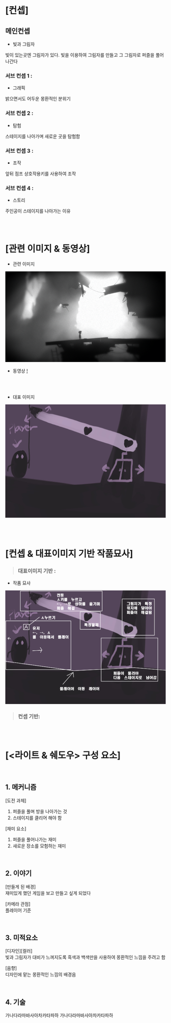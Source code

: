 # [컨셉]
## 메인컨셉
- 빛과 그림자

빛이 있는곳엔 그림자가 있다. 빛을 이용하여 그림자를 만들고
그 그림자로 퍼즐을 풀어 나간다

### 서브 컨셉 1 : 
- 그래픽

밝으면서도 어두운 몽환적인 분위기

### 서브 컨셉 2 : 
- 탐험

스테이지를 나아가며 새로운 곳을 탐험함

### 서브 컨셉 3 : 
- 조작

앞뒤 점프 상호작용키를 사용하여 조작

### 서브 컨셉 4 : 
- 스토리

주인공이 스테이지를 나아가는 이유

<br><br>
# [관련 이미지 & 동영상]
- 관련 이미지  
<img src="./img/관련이미지.png">

- 동영상
[!](https://www.youtube.com/watch?time_continue=29&v=L1nF4XfnJMs&feature=emb_title)

<br><br>

- 대표 이미지
<img src="./img/대표이미지.jpg">

<br><br>
# [컨셉 & 대표이미지 기반 작품묘사]
> ### 대표이미지 기반 :


- 작품 묘사
<img src="./img/작품 묘사.jpg">

> ### 컨셉 기반:

<br><br>
# [<라이트 & 쉐도우> 구성 요소]


<br>

## 1. 메커니즘

[도전 과제]
1) 퍼즐을 풀며 방을 나아가는 것
2) 스테이지를 클리어 해야 함

[재미 요소]
1) 퍼즐을 풀어나가는 재미
2) 새로운 장소를 모험하는 재미

<br>

## 2. 이야기

[만들게 된 배경]  
재미있게 했던 게임을 보고 만들고 싶게 되었다

[카메라 관점]  
플레이어 기준

<br>

## 3. 미적요소

[디자인][컬러]  
빛과 그림자가 대비가 느껴지도록 흑색과 백색만을 사용하여 몽환적인 느낌을 주려고 함

[음향]  
디자인에 맡는 몽환적인 느낌의 배경음
	
<br>

## 4. 기술  
가나다라마바사아차카타파하 가나다라마바사아차카타파하

